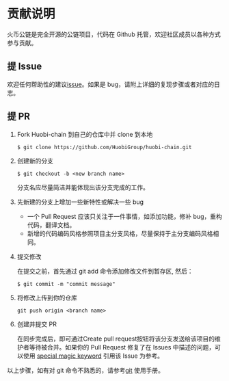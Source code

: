 # 贡献说明

火币公链是完全开源的公链项目，代码在 Github 托管，欢迎社区成员以各种方式参与贡献。

## 提 Issue
 
 欢迎任何帮助性的建议[issue](https://github.com/HuobiGroup/huobi-chain/issues)。如果是 bug，请附上详细的复现步骤或者对应的日志。

 ## 提 PR

 1. Fork Huobi-chain 到自己的仓库中并 clone 到本地

    ```
    $ git clone https://github.com/HuobiGroup/huobi-chain.git
    ```

 2. 创建新的分支
   
    ```
    $ git checkout -b <new branch name>
    ```

    分支名应尽量简洁并能体现出该分支完成的工作。

3. 先新建的分支上增加一些新特性或解决一些 bug
   
   * 一个 Pull Request 应该只关注于一件事情，如添加功能，修补 bug，重构代码，翻译文档。
   * 新增的代码编码风格参照项目主分支风格，尽量保持于主分支编码风格相同。

4. 提交修改
   
   在提交之前，首先通过 git add 命令添加修改文件到暂存区, 然后：
   
   ```
   $ git commit -m "commit message"
   ```
   
5. 将修改上传到你的仓库
   
   ```
   git push origin <branch name>
   ```

6. 创建并提交 PR

   在同步完成后，即可通过Create pull request按钮将该分支发送给该项目的维护者等待被合并。如果你的 Pull Request 修复了在 Issues 中描述的问题，可以使用 [special magic keyword](https://help.github.com/en/github/managing-your-work-on-github/linking-a-pull-request-to-an-issue) 引用该 Issue 为参考。

以上步骤，如有对 git 命令不熟悉的，请参考[git](https://git-scm.com/doc) 使用手册。

